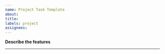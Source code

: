 ```yaml
---
name: Project Task Template
about: 
title: 
labels: project
assignees:
---
```


<!--
!!! New Features  !!!
-->
**Describe the features**


***
